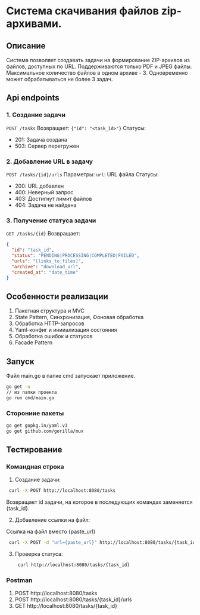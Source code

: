 # Система скачивания файлов zip-архивами.

## Описание
Система позволяет создавать задачи на формирование ZIP-архивов из файлов, доступных по URL. Поддерживаются только PDF и JPEG файлы. Максимальное количество файлов в одном архиве - 3. Одновременно может обрабатываться не более 3 задач.

## Api endpoints

### 1. Создание задачи
`POST /tasks`
Возвращает: `{"id": "<task_id>"}`
Статусы:
- 201: Задача создана
- 503: Сервер перегружен

### 2. Добавление URL в задачу
`POST /tasks/{id}/urls`
Параметры:
`url`: URL файла
Статусы:
- 200: URL добавлен
- 400: Неверный запрос
- 403: Достигнут лимит файлов
- 404: Задача не найдена

### 3. Получение статуса задачи
`GET /tasks/{id}`
Возвращает:
  ```json
  {
    "id": "task_id",
    "status": "PENDING|PROCESSING|COMPLETED|FAILED",
    "urls": "[links_to_files]",
    "archive": "download_url",
    "created_at": "date_time"
  }
```

## Особенности реализации

1. Пакетная структура и MVC
2. State Pattern, Синхронизация, Фоновая обработка
3. Обработка HTTP-запросов
4. Yaml-конфиг и инииализация состояния
5. Обработка ошибок и статусов
6. Facade Pattern

## Запуск

Файл main.go в папке cmd запускает приложение.

``` bash
go get -u
// из папки проекта
go run cmd/main.go
```
### Сторониие пакеты
``` bash
go get gopkg.in/yaml.v3
go get github.com/gorilla/mux
```

## Тестирование

### Командная строка
1. Создание задачи:
  ``` bash
   curl -X POST http://localhost:8080/tasks
  ```
Возвращает id задачи, на которое в последующих командах заменяется {task_id}.

2. Добавление ссылки на файл:

Ссылка на файл вместо {paste_url}
   ``` bash
    curl -X POST -d "url={paste_url}" http://localhost:8080/tasks/{task_id}/urls
   ```
3. Проверка статуса:
   ``` bash
    curl http://localhost:8080/tasks/{task_id}
   ```

### Postman
1. POST http://localhost:8080/tasks
2. POST http://localhost:8080/tasks/{task_id}/urls
3. GET http://localhost:8080/tasks/{task_id}
